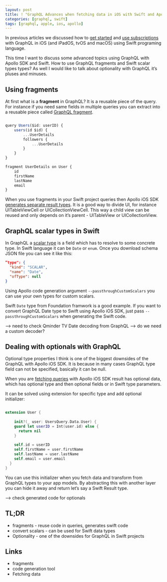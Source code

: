 ```yaml
---
layout: post
title: ! "GraphQL Advances when fetching data in iOS with Swift and Apollo SDK"
categories: [graphql, swift]
tags: [graphql, apple, ios, apollo]
---
```


In previous articles we discussed how to [get started](https://kristaps.me/graphql-ios-swift/) and [use subscriptions](https://kristaps.me/graphql-subscriptions/) with GraphQL in iOS (and iPadOS, tvOS and macOS) using Swift programing language.

This time I want to discuss some advanced topics using GraphQL with Apollo SDK and Swift. How to use GraphQL fragments and Swift scalar types types? As well I would like to talk about optionality with GraphQL it’s pluses and minuses.

<!--more-->

## Using fragments

At first what is a **fragment** in GraphQL? It is a reusable piece of the query. For instance if you need same fields in multiple queries you can extract into a reusable piece called [GraphQL fragment](https://graphql.org/learn/queries/#fragments).

```javascript

query Users($id: userID) {
	users(id $id) {
		...UserDetails
		followers {
			...UserDetails
		}
	}
}

fragment UserDetails on User {
	id
	firstName
	lastName
	email
}

```

When you use fragments in your Swift project queries then Apollo iOS SDK [generates separate result types](https://www.apollographql.com/docs/ios/fragments/). It is a good way to divide UI, for instance UITableViewCell or UICollectionViewCell. This way a child view can be reused and only depends on it’s parent - UITableView or UICollectionView.

## GraphQL scalar types in Swift

In GraphQL a [scalar type](https://graphql.org/learn/schema/#scalar-types) is a field which has to resolve to some concrete type. In Swift language it can be `Date` or `enum`. Once you download schema JSON file you can see it like this:

```json
”type": {
  "kind": "SCALAR",
  "name": "Date",
  "ofType": null
}
```


Using Apollo code generation argument `--passthroughCustomScalars` you can use your own types for custom scalars.

Swift `Date` type from Foundation framwork is a good example. If you want to convert GraphQL Date type to Swift using Apollo iOS SDK, just pass `--passthroughCustomScalars` when generating the Swift code.

—> need to check Qminder TV Date decoding from GraphQL
—> do we need a custom decoder?

## Dealing with optionals with GraphQL

Optional type properties I think is one of the biggest downsides of the GraphQL with Apollo iOS SDK. It is because in many cases GraphQL type field can not be specified, basically it can be null.

When you are [fetching queries](https://www.apollographql.com/docs/ios/fetching-queries/) with Apollo iOS SDK result has optional data, which has optional type and then optional fields or in Swift type parameters.

It can be solved using extension for specific type and add optional initializer:

```swift

extension User {
  
	init?(_ user: UsersQuery.Data.User) {
    guard let userID = Int(user.id) else {
      return nil
    }
    
    self.id = userID
    self.firstName = user.firstName
    self.lastName = user.lastName
    self.email = user.email
  }
}

```

You can use this initializer when you fetch data and transform from GraphQL types to your app models. By abstracting this with another layer you can hide it away and return let’s say a Swift Result type.

—> check generated code for optionals

## TL;DR

* fragments - reuse code in queries, generates swift code
* convert scalars - can be used for Swift data types
* Optionality - one of the downsides for GraphQL in Swift projects

## Links

* fragments
* code generation tool
* Fetching data